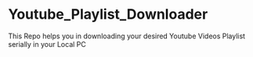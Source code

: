 # Youtube_Playlist_Downloader
This Repo helps you in downloading your desired Youtube Videos Playlist serially in your Local PC
